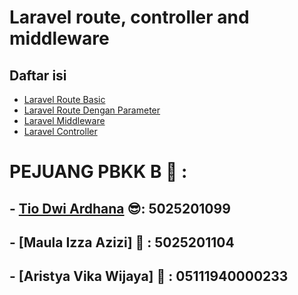 # Laravel route, controller and middleware

## Daftar isi

-   [Laravel Route Basic](laravel-route.md)
-   [Laravel Route Dengan Parameter](Laravel-Route-Parameter.md)
-   [Laravel Middleware](Laravel-Middleware.md)
-   [Laravel Controller](Laravel-Controller.md)


# PEJUANG PBKK B 🥸 :
## - [Tio Dwi Ardhana](https://github.com/tiodwiardhana)           😎: 5025201099
## - [Maula Izza Azizi]          🥰 : 5025201104
## - [Aristya Vika Wijaya]       👧 : 05111940000233
